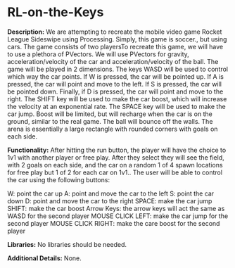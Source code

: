 # RL-on-the-Keys

**Description:** 
We are attempting to recreate the mobile video game Rocket League Sideswipe using Processing. Simply, this game is soccer., but using cars. The game consists of two playersTo recreate this game, we will have to use a plethora of PVectors. We will use PVectors for gravity, acceleration/velocity of the car and acceleration/velocity of the ball. The game will be played in 2 dimensions. The keys WASD will be used to control which way the car points. If W is pressed, the car will be pointed up. If A is pressed, the car will point and move to the left. If S is pressed, the car will be pointed down. Finally, if D is pressed, the car will point and move to the right. The SHIFT key will be used to make the car boost, which will increase the velocity at an exponential rate. The SPACE key will be used to make the car jump. Boost will be limited, but will recharge when the car is on the ground, similar to the real game. The ball will bounce off the walls. The arena is essentially a large rectangle with rounded corners with goals on each side. 

**Functionality:**
After hitting the run button, the player will have the choice to 1v1 with another player or free play. After they select they will see the field, with 2 goals on each side, and the car on a random 1 of 4 spawn locations for free play but 1 of 2 for each car on 1v1.. The user will be able to control the car using the following buttons:


W: point the car up
A: point and move the car to the left
S: point the car down
D: point and move the car to the right
SPACE: make the car jump
SHIFT: make the car boost
Arrow Keys: the arrow keys will act the same as WASD for the second player
MOUSE CLICK LEFT: make the car jump for the second player
MOUSE CLICK RIGHT: make the care boost for the second player

**Libraries:**
No libraries should be needed. 

**Additional Details:**
None.
